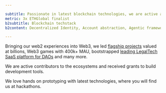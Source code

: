 ```yaml
---

subtitle: Passionate in latest blockchain technologies, we are active at hackathons
metric: 3x ETHGlobal finalist
b2subtitle: Blockchain techstack
b2content: Decentralized Identity, Account abstraction, Agentic frameworks

---
```


Bringing our web2 experiences into Web3, we led [flagship projects](https://www.animocabrands.com/animoca-brands-raises-additional-usd10m-for-mocaverse) valued at billions, Web3 games with 400k+ MAU, bootstrapped [leading LegalTech SaaS platform for DAOs](https://www.gvrn.ai/) and many more.

We are active contributors to the ecosystems and received grants to build development tools. 

We love hands on prototyping with latest technologies, where you will find us at hackathons.



